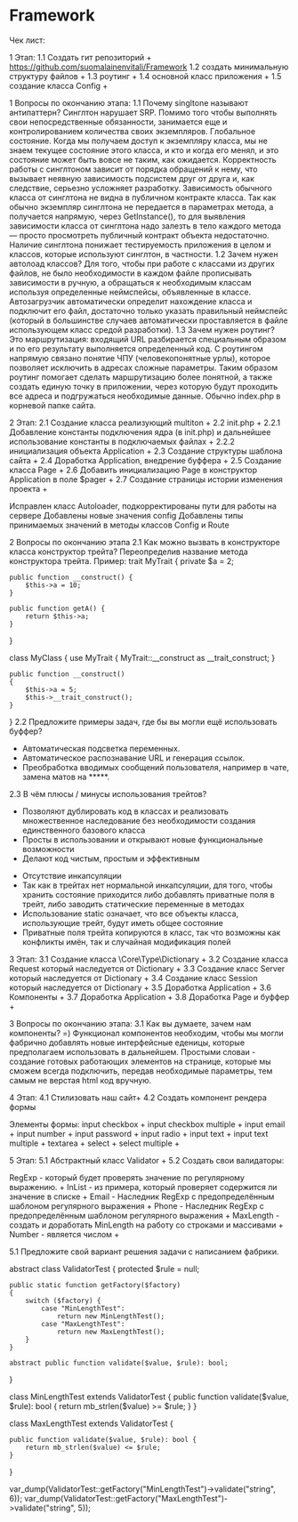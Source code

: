 # Framework

Чек лист:

1 Этап:
1.1 Создать гит репозиторий + 
https://github.com/suomalainenvitali/Framework
1.2 создать минимальную структуру файлов +
1.3 роутинг +
1.4 основной класс приложения +
1.5 создание класса Config +

1 Вопросы по окончанию этапа:
1.1 Почему singltone называют антипаттерн?
Синглтон нарушает SRP. Помимо того чтобы выполнять свои непосредственные обязанности, занимается еще и контролированием количества своих экземпляров.
Глобальное состояние. Когда мы получаем доступ к экземпляру класса, мы не знаем текущее состояние этого класса, и кто и когда его менял, и это состояние может быть вовсе не таким, как ожидается. Корректность работы с синглтоном зависит от порядка обращений к нему, что вызывает неявную зависимость подсистем друг от друга и, как следствие, серьезно усложняет разработку.
Зависимость обычного класса от синглтона не видна в публичном контракте класса. Так как обычно экземпляр синглтона не передается в параметрах метода, а получается напрямую, через GetInstance(), то для выявления зависимости класса от синглтона надо залезть в тело каждого метода — просто просмотреть публичный контракт объекта недостаточно.
Наличие синглтона понижает тестируемость приложения в целом и классов, которые используют синглтон, в частности. 
1.2 Зачем нужен автолоад классов?
Для того, чтобы при работе с классами из других файлов, не было необходимости в каждом файле прописывать зависимости в ручную, а обращаться к необходимым классам используя определенные неймспейсы, объявленные в классе. Автозагрузчик автоматически определит нахождение класса и подключит его файл, достаточно только указать правильный неймспейс (который в большинстве случаев автоматически проставляется в файле использующем класс средой разработки).
1.3 Зачем нужен роутинг?
Это маршрутизация: входящий URL разбирается специальным образом и по его результату выполняется определенный код. С роутингом напрямую связано понятие ЧПУ (человекопонятные урлы), которое позволяет исключить в адресах сложные параметры. Таким образом роутинг помогает сделать маршрутизацию более понятной, а также создать единую точку в приложении, через которую будут проходить все адреса и подгружаться необходимые данные. Обычно index.php в корневой папке сайта. 


2 Этап:
2.1 Создание класса реализующий multiton +
2.2 init.php +
2.2.1 Добавление константы подключения ядра (в init.php) и дальнейшее использование константы
в подключаемых файлах +
2.2.2 инициализация объекта Application +
2.3 Создание структуры шаблона сайта +
2.4 Доработка Application, внедрение буффера +
2.5 Создание класса Page +
2.6 Добавить инициализацию Page в конструктор Application в поле $pager +
2.7 Создание страницы истории изменения проекта +

Исправлен класс Autoloader, подкорректированы пути для работы на сервере
Добавлены новые значения config
Добавлены типы принимаемых значений в методы классов Config и Route

2 Вопросы по окончанию этапа
2.1 Как можно вызвать в конструкторе класса конструктор трейта?
Переопределив название метода конструктора трейта. Пример:
trait MyTrait {
    private $a = 2;

    public function __construct() {
        $this->a = 10;
    }

    public function getA() {
        return $this->a;
    }
}

class MyClass {
    use MyTrait {
        MyTrait::__construct as __trait_construct;
    }

    public function __construct()
    {
        $this->a = 5;
        $this->__trait_construct();
    }
}
2.2 Предложите примеры задач, где бы вы могли ещё использовать буффер?
- Aвтоматическая подсветка переменных.
- Автоматическое распознавание URL и генерация ссылок.
- Преобработка вводимых сообщений пользователя, например в чате, замена матов на *****.

2.3 В чём плюсы / минусы использования трейтов?
+ Позволяют дублировать код в классах и реализовать множественное наследование без необходимости создания единственного базового класса
+ Просты в использовании и открывают новые функциональные возможности
+ Делают код чистым, простым и эффективным
- Отсутствие инкапсуляции
- Так как в трейтах нет нормальной инкапсуляции, для того, чтобы хранить состояние приходится либо добавлять приватные поля в трейт, либо заводить статические переменные в методах
- Использование static означает, что все объекты класса, использующие трейт, будут иметь общее состояние
- Приватные поля трейта копируются в класс, так что возможны как конфликты имён, так и случайная модификация полей 


3 Этап:
3.1 Создание класса \Core\Type\Dictionary +
3.2 Создание класса Request который наследуется от Dictionary +
3.3 Создание класс Server который наследуется от Dictionary +
3.4 Создание класс Session который наследуется от Dictionary +
3.5 Доработка Application +
3.6 Компоненты +
3.7 Доработка Application +
3.8 Доработка Page и буффер +

3 Вопросы по окончанию этапа:
3.1 Как вы думаете, зачем нам компоненты? =)
Функционал компонентов необходим, чтобы мы могли фабрично добавлять новые интерфейсные еденицы, которые предполагаем использовать в дальнейшем. Простыми словаи - создание готовых работающих элементов на странице, которые мы сможем всегда подключить, передав необходимые параметры, тем самым не верстая html код вручную.


4 Этап:
4.1 Стилизовать наш сайт+
4.2 Создать компонент рендера формы

Элементы формы:
input checkbox +
input checkbox multiple +
input email +
input number +
input password +
input radio +
input text +
input text multiple +
textarea +
select +
select multiple +

5 Этап:
5.1 Абстрактный класс Validator +
5.2 Создать свои валидаторы:

RegExp - который будет проверять значение по регулярному выражению. +
InList - из примера, который проверяет содержится ли значение в списке +
Email - Наследник RegExp с предопределённым шаблоном регулярного выражения +
Phone - Наследник RegExp с предопределённым шаблоном регулярного выражения +
MaxLength - создать и доработать MinLength на работу со строками и массивами +
Number - является числом +

5.1 Предложите свой вариант решения задачи с написанием фабрики.

abstract class ValidatorTest
{
    protected $rule = null;

    public static function getFactory($factory)
    {
        switch ($factory) {
            case "MinLengthTest":
                return new MinLengthTest();
            case "MaxLengthTest":
                return new MaxLengthTest();
        }
    }

    abstract public function validate($value, $rule): bool;
}

class MinLengthTest extends ValidatorTest {
    public function validate($value, $rule): bool {
        return mb_strlen($value) >= $rule;
    }
}

class MaxLengthTest extends ValidatorTest {

    public function validate($value, $rule): bool {
        return mb_strlen($value) <= $rule;
    }
}

var_dump(ValidatorTest::getFactory("MinLengthTest")->validate("string", 6));
var_dump(ValidatorTest::getFactory("MaxLengthTest")->validate("string", 5));


